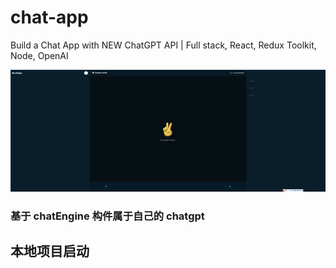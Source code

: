 # chat-app
Build a Chat App with NEW ChatGPT API | Full stack, React, Redux Toolkit, Node, OpenAI

![Alt text](1700585108596.png)
### 基于 chatEngine 构件属于自己的 chatgpt

## 本地项目启动
